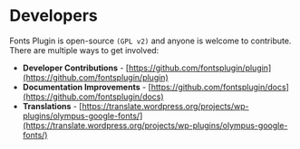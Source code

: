 # Developers

Fonts Plugin is open-source `(GPL v2)` and anyone is welcome to contribute. There are multiple ways to get involved:

* **Developer Contributions** - [https://github.com/fontsplugin/plugin](https://github.com/fontsplugin/plugin)
* **Documentation Improvements** - [https://github.com/fontsplugin/docs](https://github.com/fontsplugin/docs)
* **Translations** - [https://translate.wordpress.org/projects/wp-plugins/olympus-google-fonts/](https://translate.wordpress.org/projects/wp-plugins/olympus-google-fonts/)

